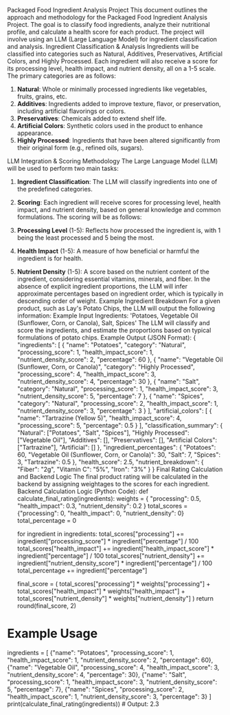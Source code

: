 Packaged Food Ingredient Analysis Project
This document outlines the approach and methodology for the Packaged Food Ingredient Analysis Project. The goal is to classify food ingredients, analyze their nutritional profile, and calculate a health score for each product. The project will involve using an LLM (Large Language Model) for ingredient classification and analysis.
Ingredient Classification & Analysis
Ingredients will be classified into categories such as Natural, Additives, Preservatives, Artificial Colors, and Highly Processed. Each ingredient will also receive a score for its processing level, health impact, and nutrient density, all on a 1-5 scale.
The primary categories are as follows:
1. **Natural**: Whole or minimally processed ingredients like vegetables, fruits, grains, etc.
2. **Additives**: Ingredients added to improve texture, flavor, or preservation, including artificial flavorings or colors.
3. **Preservatives**: Chemicals added to extend shelf life.
4. **Artificial Colors**: Synthetic colors used in the product to enhance appearance.
5. **Highly Processed**: Ingredients that have been altered significantly from their original form (e.g., refined oils, sugars).

LLM Integration & Scoring Methodology
The Large Language Model (LLM) will be used to perform two main tasks:
1. **Ingredient Classification**: The LLM will classify ingredients into one of the predefined categories.
2. **Scoring**: Each ingredient will receive scores for processing level, health impact, and nutrient density, based on general knowledge and common formulations.
The scoring will be as follows:
1. **Processing Level** (1-5): Reflects how processed the ingredient is, with 1 being the least processed and 5 being the most.
2. **Health Impact** (1-5): A measure of how beneficial or harmful the ingredient is for health.
3. **Nutrient Density** (1-5): A score based on the nutrient content of the ingredient, considering essential vitamins, minerals, and fiber.
In the absence of explicit ingredient proportions, the LLM will infer approximate percentages based on ingredient order, which is typically in descending order of weight.
Example Ingredient Breakdown
For a given product, such as Lay's Potato Chips, the LLM will output the following information:
Example Input Ingredients: 'Potatoes, Vegetable Oil (Sunflower, Corn, or Canola), Salt, Spices'
The LLM will classify and score the ingredients, and estimate the proportions based on typical formulations of potato chips.
Example Output (JSON Format):
{
  "ingredients": [
    {
      "name": "Potatoes",
      "category": "Natural",
      "processing_score": 1,
      "health_impact_score": 1,
      "nutrient_density_score": 2,
      "percentage": 60
    },
    {
      "name": "Vegetable Oil (Sunflower, Corn, or Canola)",
      "category": "Highly Processed",
      "processing_score": 4,
      "health_impact_score": 3,
      "nutrient_density_score": 4,
      "percentage": 30
    },
    {
      "name": "Salt",
      "category": "Natural",
      "processing_score": 1,
      "health_impact_score": 3,
      "nutrient_density_score": 5,
      "percentage": 7
    },
    {
      "name": "Spices",
      "category": "Natural",
      "processing_score": 2,
      "health_impact_score": 1,
      "nutrient_density_score": 3,
      "percentage": 3
    }
  ],
  "artificial_colors": [
    {
      "name": "Tartrazine (Yellow 5)",
      "health_impact_score": 4,
      "processing_score": 5,
      "percentage": 0.5
    }
  ],
  "classification_summary": {
    "Natural": ["Potatoes", "Salt", "Spices"],
    "Highly Processed": ["Vegetable Oil"],
    "Additives": [],
    "Preservatives": [],
    "Artificial Colors": ["Tartrazine"],
    "Artificial": []
  },
  "ingredient_percentages": {
    "Potatoes": 60,
    "Vegetable Oil (Sunflower, Corn, or Canola)": 30,
    "Salt": 7,
    "Spices": 3,
    "Tartrazine": 0.5
  },
  "health_score": 2.5,
  "nutrient_breakdown": {
    "Fiber": "2g",
    "Vitamin C": "5%",
    "Iron": "3%"
  }
}
Final Rating Calculation and Backend Logic
The final product rating will be calculated in the backend by assigning weightages to the scores for each ingredient.
Backend Calculation Logic (Python Code):
def calculate_final_rating(ingredients):
    weights = {
        "processing": 0.5,
        "health_impact": 0.3,
        "nutrient_density": 0.2
    }
    total_scores = {"processing": 0, "health_impact": 0, "nutrient_density": 0}
    total_percentage = 0

    for ingredient in ingredients:
        total_scores["processing"] += ingredient["processing_score"] * ingredient["percentage"] / 100
        total_scores["health_impact"] += ingredient["health_impact_score"] * ingredient["percentage"] / 100
        total_scores["nutrient_density"] += ingredient["nutrient_density_score"] * ingredient["percentage"] / 100
        total_percentage += ingredient["percentage"]

    final_score = (
        total_scores["processing"] * weights["processing"] +
        total_scores["health_impact"] * weights["health_impact"] +
        total_scores["nutrient_density"] * weights["nutrient_density"]
    )
    return round(final_score, 2)
# Example Usage
ingredients = [
    {"name": "Potatoes", "processing_score": 1, "health_impact_score": 1, "nutrient_density_score": 2, "percentage": 60},
    {"name": "Vegetable Oil", "processing_score": 4, "health_impact_score": 3, "nutrient_density_score": 4, "percentage": 30},
    {"name": "Salt", "processing_score": 1, "health_impact_score": 3, "nutrient_density_score": 5, "percentage": 7},
    {"name": "Spices", "processing_score": 2, "health_impact_score": 1, "nutrient_density_score": 3, "percentage": 3}
]
print(calculate_final_rating(ingredients))  # Output: 2.3

